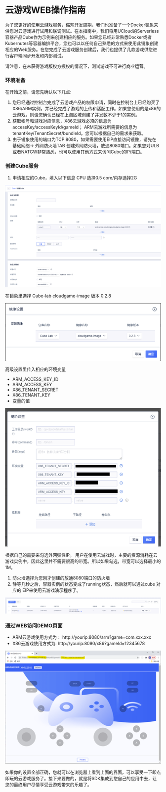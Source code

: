 # 云游戏WEB操作指南
为了您更好的使用云游戏服务，缩短开发周期，我们也准备了一个Docker镜象来供您对云游戏进行试用和联调测试。在本指南中，我们将用UCloud的Serverless 容器产品Cube作为示例来创建相应的服务。如果您已经非常熟悉Docker或者Kubernutes等容器编排平台，您也可以以任何自己熟悉的方式来使用此镜象创建相应的Web服务。在您完成了云游戏服务创建后，我们也提供了几款游戏供您进行客户端同步开发和内部测试。

请注意，在未获得游戏版权方授权的情况下，测试游戏不可进行商业运营。 

### 环境准备
在开始之前，请您先确认以下几点:
1. 您已经通过控制台完成了云游戏产品的权限申请，同时在控制台上已经购买了X86/ARM实例，并已经完成了游戏的上传和适配工作。如果您使用的是x86的云游戏，则请您确认已经在上海区域创建了并发数不少于1的实例。
1. 获取帐号和游戏对应信息，X86云游戏必须的信息为 accessKey/accessKeyId/gameId； ARM云游戏所需要的信息为tenantKey/TenantSecret/bundleId。您可以根据自己的需求来获取。
1. 由于镜象使用的端口为TCP 8080，如果需要使用EIP直接访问镜像，请先在 基础网络-> 外网防火墙TAB 创建外网防火墙，放通8080端口。如果您对ULB或者NATGW非常熟悉，也可以使用其他方式来访问Cube的IP/端口。

### 创建Cube服务

1. 申请相应的Cube，填入以下信息
CPU 选择0.5 core/内存选择2G 

![创建Cube](images/quickstart_create_cube.png)

在镜象里选择 Cube-lab cloudgame-image 版本 0.2.8

![选择镜象](images/quickstart_cube_image.png)


高级设置里传入相应的环境变量

- ARM_ACCESS_KEY_ID
- ARM_ACCESS_KEY
- X86_TENANT_SECRET
- X86_TENANT_KEY
- 变量的值

![Cube高级设置](images/quickstart_cube_advanced.png)	

根据自己的需要来勾选外网弹性IP。 用户在使用云游戏时，主要的资源消耗在云游戏实例中，因此这里并不需要很高的带宽。所以如果勾选，带宽可以选择最小的1M。
1. 防火墙选择为您刚才创建的放通8080端口的防火墙
2. 静等几秒之后，容器实例的状态变成了running状态，然后就可以通过cube 对应的 EIP来使用云游戏演示程序了。


![Cube创建成功](images/quickstart_cube_ready.png)

### 通过WEB访问DEMO页面
- ARM云游戏使用方式为： http://yourip:8080/arm?game=com.xxx.xxx
- X86云游戏使用方式为: http://yourip:8080/x86?gameId=12345678 
  
![演示页面](images/quickstart_use_demo.png)

如果你的设置全部正确，您就可以在浏览器上看到上面的界面，可以享受一下即点即玩的云游戏服务了。接下来要做的，就是将SDK集成到您自己的应用中去，让您的最终用户尽情享受云游戏带来的乐趣了。 
